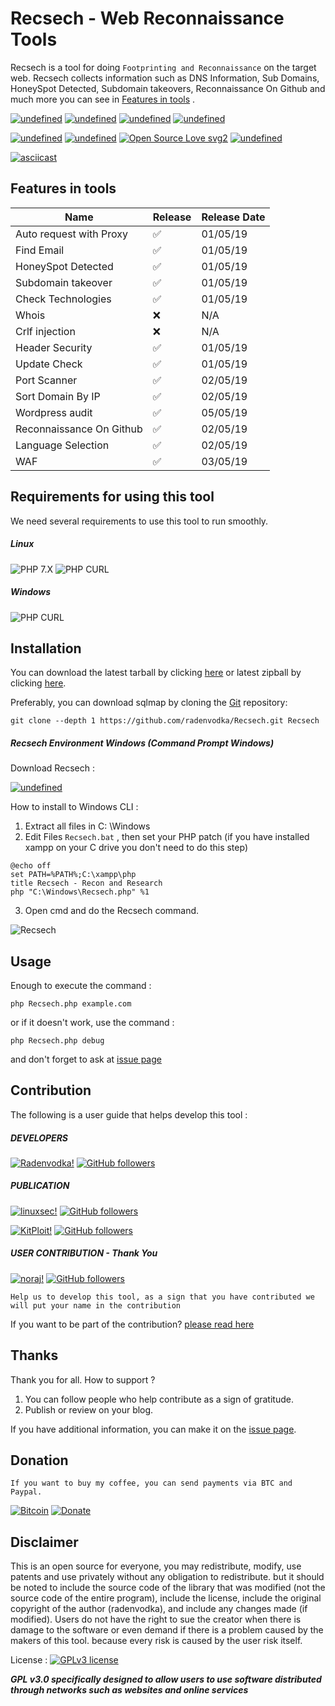 # Recsech - Web Reconnaissance Tools

Recsech is a tool for doing `Footprinting and Reconnaissance` on the target web. Recsech collects information such as DNS Information, Sub Domains, HoneySpot Detected, Subdomain takeovers, Reconnaissance On Github and much more you can see in [Features in tools](https://github.com/radenvodka/Recsech#features-in-tools) .


[![undefined](https://img.shields.io/github/release/radenvodka/Recsech.svg)](https://github.com/radenvodka/Recsech/releases/latest)
[![undefined](https://img.shields.io/github/last-commit/radenvodka/Recsech.svg)](https://github.com/radenvodka)
[![undefined](https://img.shields.io/github/languages/top/radenvodka/Recsech.svg)](https://github.com/radenvodka)
[![undefined](https://img.shields.io/github/commits-since/radenvodka/Recsech/latest.svg)](https://github.com/radenvodka/Recsech/tags)


[![undefined](https://badgen.net/badge//Windows/blue?icon=windows)](https://github.com/radenvodka/Recsech/issues/3) [![undefined](https://badgen.net/badge//Linux64/orange?icon=terminal)](https://github.com/radenvodka/Recsech/releases)
[![Open Source Love svg2](https://badges.frapsoft.com/os/v2/open-source.svg?v=103)](https://github.com/ellerbrock/open-source-badges/)
[![undefined](https://img.shields.io/github/contributors/radenvodka/recsech.svg)](https://github.com/radenvodka/Recsech/graphs/contributors)

[![asciicast](https://asciinema.org/a/Yv71F5OKtz4Ubg0YZt3Copm7L.svg)](https://asciinema.org/a/Yv71F5OKtz4Ubg0YZt3Copm7L)


## Features in tools

| Name                      | Release            | Release Date |
|---------------------------|--------------------|--------------|
| Auto request with Proxy   | :white_check_mark: | 01/05/19     |
| Find Email                | :white_check_mark: | 01/05/19     |
| HoneySpot Detected        | :white_check_mark: | 01/05/19     |
| Subdomain takeover        | :white_check_mark: | 01/05/19     |
| Check Technologies        | :white_check_mark: | 01/05/19     |
| Whois                     | :x:                | N/A          |
| Crlf injection            | :x:                | N/A          |
| Header Security           | :white_check_mark: | 01/05/19     |
| Update Check              | :white_check_mark: | 01/05/19     |
| Port Scanner              | :white_check_mark: | 02/05/19     |
| Sort Domain By IP         | :white_check_mark: | 02/05/19     |
| Wordpress audit           | :white_check_mark: | 05/05/19     |
| Reconnaissance On Github  | :white_check_mark: | 02/05/19     |
| Language Selection        | :white_check_mark: | 02/05/19     |
| WAF                       | :white_check_mark: | 03/05/19     |


## Requirements for using this tool

We need several requirements to use this tool to run smoothly.

##### Linux
![PHP 7.X](https://img.shields.io/badge/PHP-7.X-success.svg "PHP 7.X")
![PHP CURL](https://img.shields.io/badge/PHP%20CURL-ALL-success.svg "PHP CURL")
##### Windows
![PHP CURL](https://img.shields.io/badge/XAMPP-7.3.5-success.svg "XAMPP 7.X")

## Installation 

You can download the latest tarball by clicking [here](https://github.com/radenvodka/Recsech/tarball/master) or latest zipball by clicking  [here](https://github.com/radenvodka/Recsech/zipball/master).

Preferably, you can download sqlmap by cloning the [Git](https://github.com/radenvodka/Recsech) repository:

    git clone --depth 1 https://github.com/radenvodka/Recsech.git Recsech


##### Recsech Environment Windows (Command Prompt Windows) 

Download Recsech : 

<a href="https://github.com/radenvodka/Recsech/tree/RecsechWIN" target="_blank"><img alt="undefined" src="https://badgen.net/badge//Windows/blue?icon=windows"></a>

How to install to Windows CLI : 

1. Extract all files in C: \Windows
2. Edit Files `Recsech.bat` , then set your PHP patch (if you have installed xampp on your C drive you don't need to do this step) 
```
@echo off
set PATH=%PATH%;C:\xampp\php
title Recsech - Recon and Research
php "C:\Windows\Recsech.php" %1
```
3. Open cmd and do the Recsech command.

![Recsech](https://raw.githubusercontent.com/radenvodka/Recsech/RecsechWIN/run.PNG)


Usage
----

Enough to execute the command :

    php Recsech.php example.com

or if it doesn't work, use the command : 
    
    php Recsech.php debug

and don't forget to ask at [issue page](https://github.com/radenvodka/Recsech/issues)


## Contribution

The following is a user guide that helps develop this tool : 

##### DEVELOPERS

[![Radenvodka!](https://img.shields.io/badge/Radenvodka-DEVELOPERS-blueviolet.svg)](https://github.com/radenvodka)
[![GitHub followers](https://img.shields.io/github/followers/radenvodka.svg?style=social&label=Follow&maxAge=2592000)](https://github.com/radenvodka?tab=followers)


##### PUBLICATION

[![linuxsec!](https://img.shields.io/badge/LinuxSec-PUBLICATION%20MEDIA-RED.svg)](https://github.com/linuxsec)
[![GitHub followers](https://img.shields.io/github/followers/linuxsec.svg?style=social&label=Follow&maxAge=2592000)](https://github.com/linuxsec?tab=followers)

[![KitPloit!](https://img.shields.io/badge/KitPloit-PUBLICATION%20MEDIA-RED.svg)](https://www.kitploit.com)
[![GitHub followers](https://img.shields.io/github/followers/KitPloit.svg?style=social&label=Follow&maxAge=2592000)](https://github.com/KitPloit?tab=followers)


##### USER CONTRIBUTION - Thank You

[![noraj!](https://img.shields.io/badge/Noraj-CONTRIBUTION-blue.svg)](https://github.com/Noraj)
[![GitHub followers](https://img.shields.io/github/followers/Noraj.svg?style=social&label=Follow&maxAge=2592000)](https://github.com/Noraj?tab=followers)


    Help us to develop this tool, as a sign that you have contributed we will put your name in the contribution

If you want to be part of the contribution? [please read here](https://github.com/radenvodka/Recsech/blob/master/Contribution.md)

## Thanks

Thank you for all.  How to support ?

1. You can follow people who help contribute as a sign of gratitude.
2. Publish or review on your blog. 

If you have additional information, you can make it on the [issue page](https://github.com/radenvodka/Recsech/issues).

## Donation 

    If you want to buy my coffee, you can send payments via BTC and Paypal.

[![Bitcoin](https://img.balancebadge.io/btc/14MjRX4476hh8gwFNCj6GCAsSQuj42qUVf.svg)](https://www.blockchain.com/btc/address/14MjRX4476hh8gwFNCj6GCAsSQuj42qUVf)
[![Donate](https://img.shields.io/badge/Donate-PayPal-green.svg)](https://paypal.me/radenvodka)

## Disclaimer

This is an open source for everyone, you may redistribute, modify, use patents and use privately without any obligation to redistribute. but it should be noted to include the source code of the library that was modified (not the source code of the entire program), include the license, include the original copyright of the author (radenvodka), and include any changes made (if modified). Users do not have the right to sue the creator when there is damage to the software or even demand if there is a problem caused by the makers of this tool. because every risk is caused by the user risk itself.


License : [![GPLv3 license](https://img.shields.io/badge/License-GPLv3-blue.svg)](http://perso.crans.org/besson/LICENSE.html)

***GPL v3.0 specifically designed to allow users to use software distributed through networks such as websites and online services***
